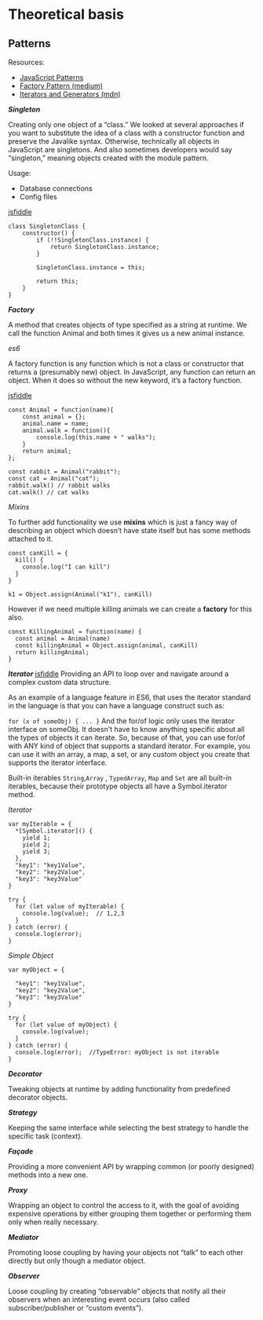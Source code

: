 # Theoretical basis

## Patterns

Resources: 
* [JavaScript Patterns](http://index-of.es/JS/Stoyan%20Stefanov%20-%20JavaScript%20Patterns%202010.pdf)
* [Factory Pattern (medium)](https://medium.com/front-end-weekly/understand-the-factory-design-pattern-in-plain-javascript-20b348c832bd)
* [Iterators and Generators (mdn)](https://developer.mozilla.org/en-US/docs/Web/JavaScript/Guide/Iterators_and_Generators)

__*Singleton*__

Creating only one object of a “class.” We looked at several approaches if you want
to substitute the idea of a class with a constructor function and preserve the Javalike syntax. Otherwise, technically all objects in JavaScript are singletons. And also
sometimes developers would say “singleton,” meaning objects created with the
module pattern.

Usage: 
* Database connections
* Config files

[jsfiddle](https://jsfiddle.net/PurumVisum/evgr41qw/)
```
class SingletonClass {
    constructor() {
        if (!!SingletonClass.instance) {
            return SingletonClass.instance;
        }

        SingletonClass.instance = this;

        return this;
    }
}
```
__*Factory*__

A method that creates objects of type specified as a string at runtime.
We call the function Animal and both times it gives us a new animal instance.

*es6*

A factory function is any function which is not a class or constructor that returns a (presumably new) object. 
In JavaScript, any function can return an object.
 When it does so without the new keyword, it’s a factory function.

[jsfiddle](https://jsfiddle.net/PurumVisum/pz4jru9q/)

```
const Animal = function(name){
    const animal = {};
    animal.name = name;
    animal.walk = function(){
        console.log(this.name + " walks");
    }
    return animal;
};

const rabbit = Animal("rabbit");
const cat = Animal("cat");
rabbit.walk() // rabbit walks
cat.walk() // cat walks
```

*Mixins*

To further add functionality we use __mixins__ which is just a fancy way of describing an 
object which doesn’t have state itself but has some methods attached to it.

```
const canKill = {
  kill() {
    console.log("I can kill")
  }
}

k1 = Object.assign(Animal("k1"), canKill)
```

However if we need multiple killing animals we can create a __factory__ for this also.

```
const KillingAnimal = function(name) {
  const animal = Animal(name)
  const killingAnimal = Object.assign(animal, canKill)
  return killingAnimal;
}
```

__*Iterator*__
[jsfiddle](https://jsfiddle.net/PurumVisum/xf6r0qug/)
Providing an API to loop over and navigate around a complex custom data
structure.

As an example of a language feature in ES6, that uses the iterator standard in the language is that you can have a language construct such as:

```for (x of someObj) { ... }```
And the for/of logic only uses the iterator interface on someObj. It doesn't have to know anything specific about all the types of objects it can iterate. 
So, because of that, you can use for/of with ANY kind of object that supports a standard iterator. For example, you can use it with an array, a map, a set, or any custom object you create that supports the iterator interface.

Built-in iterables
```String```,``` Array ``` , ```TypedArray```, ```Map``` and ```Set``` are all built-in iterables, 
because their prototype objects all have a Symbol.iterator method.

*Iterator*
```
var myIterable = {
  *[Symbol.iterator]() {
    yield 1;
    yield 2;
    yield 3;
  },
  "key1": "key1Value",
  "key2": "key2Value",
  "key3": "key3Value"
}

try {
  for (let value of myIterable) {
    console.log(value);  // 1,2,3
  }
} catch (error) {
  console.log(error);
}
``` 
*Simple Object*
``` 
var myObject = {

  "key1": "key1Value",
  "key2": "key2Value",
  "key3": "key3Value"
}

try {
  for (let value of myObject) {
    console.log(value);
  }
} catch (error) {
  console.log(error);  //TypeError: myObject is not iterable 
}
``` 

__*Decorator*__

Tweaking objects at runtime by adding functionality from predefined decorator
objects.

__*Strategy*__

Keeping the same interface while selecting the best strategy to handle the specific
task (context).

__*Façade*__

Providing a more convenient API by wrapping common (or poorly designed)
methods into a new one.

__*Proxy*__

Wrapping an object to control the access to it, with the goal of avoiding expensive
operations by either grouping them together or performing them only when really
necessary.

__*Mediator*__

Promoting loose coupling by having your objects not “talk” to each other directly
but only though a mediator object.

__*Observer*__

Loose coupling by creating “observable” objects that notify all their observers when
an interesting event occurs (also called subscriber/publisher or “custom events”).
